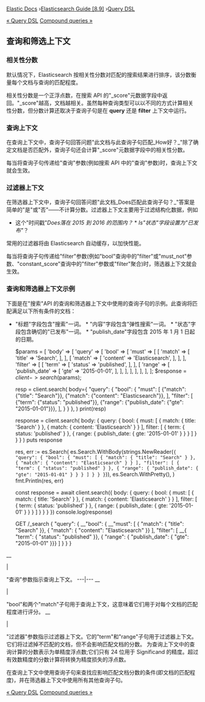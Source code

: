 

[Elastic Docs](/guide/) ›[Elasticsearch Guide [8.9]](index.md) ›[Query
DSL](query-dsl.md)

[« Query DSL](query-dsl.md) [Compound queries »](compound-queries.md)

## 查询和筛选上下文

### 相关性分数

默认情况下，Elasticsearch 按相关性分数对匹配的搜索结果进行排序，该分数衡量每个文档与查询的匹配程度。

相关性分数是一个正浮点数，在搜索 API 的"_score"元数据字段中返回。"_score"越高，文档越相关。虽然每种查询类型可以以不同的方式计算相关性分数，但分数计算还取决于查询子句是在 **query** 还是 **filter** 上下文中运行。

### 查询上下文

在查询上下文中，查询子句回答问题"此文档与此查询子句匹配_How好？_"除了确定文档是否匹配外，查询子句还会计算"_score"元数据字段中的相关性分数。

每当将查询子句传递给"查询"参数(例如搜索 API 中的"查询"参数)时，查询上下文就会生效。

### 过滤器上下文

在筛选器上下文中，查询子句回答问题"此文档_Does匹配此查询子句？_"答案是简单的"是"或"否"——不计算分数。过滤器上下文主要用于过滤结构化数据，例如

* 这个"时间戳"_Does落在 2015 到 2016 的范围内？_ * _Is"状态"字段设置为"已发布"_？

常用的过滤器将由 Elasticsearch 自动缓存，以加快性能。

每当将查询子句传递给"filter"参数(例如"bool"查询中的"filter"或"must_not"参数、"constant_score"查询中的"filter"参数或"filter"聚合)时，筛选器上下文就会生效。

### 查询和筛选器上下文示例

下面是在"搜索"API 的查询和筛选器上下文中使用的查询子句的示例。此查询将匹配满足以下所有条件的文档：

* "标题"字段包含"搜索"一词。  * "内容"字段包含"弹性搜索"一词。  * "状态"字段包含确切的"已发布"一词。  * "publish_date"字段包含 2015 年 1 月 1 日起的日期。

    
    
    $params = [
        'body' => [
            'query' => [
                'bool' => [
                    'must' => [
                        [
                            'match' => [
                                'title' => 'Search',
                            ],
                        ],
                        [
                            'match' => [
                                'content' => 'Elasticsearch',
                            ],
                        ],
                    ],
                    'filter' => [
                        [
                            'term' => [
                                'status' => 'published',
                            ],
                        ],
                        [
                            'range' => [
                                'publish_date' => [
                                    'gte' => '2015-01-01',
                                ],
                            ],
                        ],
                    ],
                ],
            ],
        ],
    ];
    $response = $client->search($params);
    
    
    resp = client.search(
        body={
            "query": {
                "bool": {
                    "must": [
                        {"match": {"title": "Search"}},
                        {"match": {"content": "Elasticsearch"}},
                    ],
                    "filter": [
                        {"term": {"status": "published"}},
                        {"range": {"publish_date": {"gte": "2015-01-01"}}},
                    ],
                }
            }
        },
    )
    print(resp)
    
    
    response = client.search(
      body: {
        query: {
          bool: {
            must: [
              {
                match: {
                  title: 'Search'
                }
              },
              {
                match: {
                  content: 'Elasticsearch'
                }
              }
            ],
            filter: [
              {
                term: {
                  status: 'published'
                }
              },
              {
                range: {
                  publish_date: {
                    gte: '2015-01-01'
                  }
                }
              }
            ]
          }
        }
      }
    )
    puts response
    
    
    res, err := es.Search(
    	es.Search.WithBody(strings.NewReader(`{
    	  "query": {
    	    "bool": {
    	      "must": [
    	        {
    	          "match": {
    	            "title": "Search"
    	          }
    	        },
    	        {
    	          "match": {
    	            "content": "Elasticsearch"
    	          }
    	        }
    	      ],
    	      "filter": [
    	        {
    	          "term": {
    	            "status": "published"
    	          }
    	        },
    	        {
    	          "range": {
    	            "publish_date": {
    	              "gte": "2015-01-01"
    	            }
    	          }
    	        }
    	      ]
    	    }
    	  }
    	}`)),
    	es.Search.WithPretty(),
    )
    fmt.Println(res, err)
    
    
    const response = await client.search({
      body: {
        query: {
          bool: {
            must: [
              {
                match: {
                  title: 'Search'
                }
              },
              {
                match: {
                  content: 'Elasticsearch'
                }
              }
            ],
            filter: [
              {
                term: {
                  status: 'published'
                }
              },
              {
                range: {
                  publish_date: {
                    gte: '2015-01-01'
                  }
                }
              }
            ]
          }
        }
      }
    })
    console.log(response)
    
    
    GET /_search
    {
      "query": { __"bool": { __"must": [
            { "match": { "title":   "Search"        }},
            { "match": { "content": "Elasticsearch" }}
          ],
          "filter": [ __{ "term":  { "status": "published" }},
            { "range": { "publish_date": { "gte": "2015-01-01" }}}
          ]
        }
      }
    }

__

|

"查询"参数指示查询上下文。   ---|---    __

|

"bool"和两个"match"子句用于查询上下文，这意味着它们用于对每个文档的匹配程度进行评分。   __

|

"过滤器"参数指示过滤器上下文。它的"term"和"range"子句用于过滤器上下文。它们将过滤掉不匹配的文档，但不会影响匹配文档的分数。   为查询上下文中的查询计算的分数表示为单精度浮点数;它们只有 24 位用于 Significand 的精度。超过有效数精度的分数计算将转换为精度损失的浮点数。

在查询上下文中使用查询子句来查找应影响匹配文档分数的条件(即文档的匹配程度)，并在筛选器上下文中使用所有其他查询子句。

[« Query DSL](query-dsl.md) [Compound queries »](compound-queries.md)
